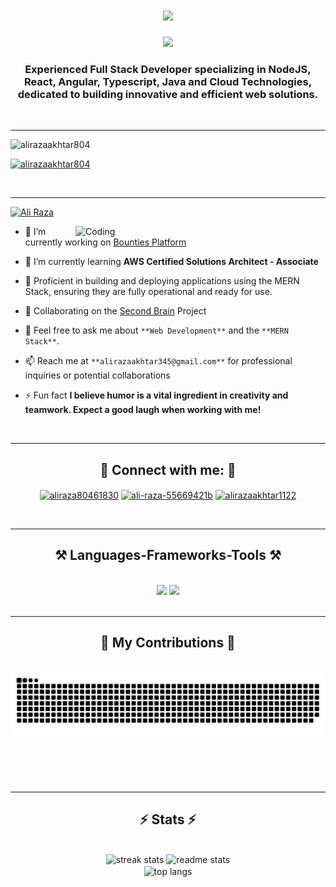 <h1 align="center">
   <img src="https://readme-typing-svg.herokuapp.com/?font=Righteous&size=30&center=true&vCenter=true&width=500&height=70&duration=5000&lines=Hi+there!+👋;+I'm+Syed+Mahtab+Ali!;+Experienced+Web+App+Developer!;" />
</h1>
<div align="center"> <img src="https://miro.medium.com/v2/resize:fit:720/format:webp/1*yw0TnheAGN-LPneDaTlaxw.gif"> </div>
<h3 align="center"><strong>Experienced Full Stack Developer specializing in NodeJS, React, Angular, Typescript, Java and Cloud Technologies, dedicated to building innovative and efficient web solutions.</strong></h3>
<br/>
<hr/>
<p align="left"> <img src="https://komarev.com/ghpvc/?username=alirazaakhtar804&label=Profile%20views&color=0e75b6&style=flat" alt="alirazaakhtar804" /> </p>

<p align="left"> <a href="https://github.com/ryo-ma/github-profile-trophy"><img src="https://github-profile-trophy.vercel.app/?username=alirazaakhtar804" alt="alirazaakhtar804" /></a> </p>
<br/>
<hr/>
<p align="left"> <a href="https://twitter.com/aliraza80461830" target="blank"><img src="https://img.shields.io/twitter/follow/Ali Raza?logo=twitter&style=for-the-badge" alt="Ali Raza" /></a> </p>

<img align="right" alt="Coding" width="400" src="https://cdn.dribbble.com/users/1162077/screenshots/3848914/programmer.gif">

- 🔭 I’m currently working on [Bounties Platform](https://community.sphinx.chat/leaderboard) 

- 🌱 I’m currently learning **AWS Certified Solutions Architect - Associate**

- 🤝 Proficient in building and deploying applications using the MERN Stack, ensuring they are fully operational and ready for use.

- 👯  Collaborating on the [Second Brain](https://github.com/stakwork/sphinx-nav-fiber) Project

- 💬 Feel free to ask me about `**Web Development**` and the `**MERN Stack**`.

- 📫  Reach me at `**alirazaakhtar345@gmail.com**` for professional inquiries or potential collaborations

- ⚡ Fun fact **I believe humor is a vital ingredient in creativity and teamwork. Expect a good laugh when working with me!**
<br/>
<hr/>
<h2 align="center">👯 Connect with me: 👯</h2>
<p align="center">
<a href="https://twitter.com/aliraza80461830" target="blank"><img align="center" src="https://raw.githubusercontent.com/rahuldkjain/github-profile-readme-generator/master/src/images/icons/Social/twitter.svg" alt="aliraza80461830" height="30" width="40" /></a>
<a href="https://linkedin.com/in/ali-raza-55669421b" target="blank"><img align="center" src="https://raw.githubusercontent.com/rahuldkjain/github-profile-readme-generator/master/src/images/icons/Social/linked-in-alt.svg" alt="ali-raza-55669421b" height="30" width="40" /></a>
<a href="https://instagram.com/alirazaakhtar1122" target="blank"><img align="center" src="https://raw.githubusercontent.com/rahuldkjain/github-profile-readme-generator/master/src/images/icons/Social/instagram.svg" alt="alirazaakhtar1122" height="30" width="40" /></a>
</p>
<br/>
<hr/>
<h2 align="center">⚒️ Languages-Frameworks-Tools ⚒️</h2>
<br/>
<div align="center">
    <img src="https://skillicons.dev/icons?i=react,bootstrap,html,css,vscode,github,figma,tailwind,git,angular,aws,electron,gcp,go" />
    <img src="https://skillicons.dev/icons?i=nodejs,python,javascript,typescript,express,firebase,mongodb,c,java,nextjs,mysql,flask" /><br>
</div>

<br/>
<hr/>

<div align="center">
  <h2>🐍 My Contributions 🐍</h2>
  <br>
  <img alt="snake eating my contributions" src="https://raw.githubusercontent.com/salesp07/salesp07/output/github-contribution-grid-snake.svg" />
  
  <br/><br/><br/>
</div>

<hr/>

<h2 align="center">⚡ Stats ⚡</h2>
<br>
<div align=center>
  <img width=390 src="https://github-readme-streak-stats.herokuapp.com/?user=aliraza556&count_private=true&theme=react&border_radius=10" alt="streak stats"/>
  <img width=390 src="https://github-readme-stats.vercel.app/api?username=aliraza556&count_private=true&show_icons=true&theme=react&rank_icon=github&border_radius=10" alt="readme stats" />
  <br/>
  <img width=325 align="center" src="https://github-readme-stats.vercel.app/api/top-langs/?username=aliraza556&hide=HTML&langs_count=8&layout=compact&theme=react&border_radius=10&size_weight=0.5&count_weight=0.5&exclude_repo=github-readme-stats" alt="top langs" />
</div>
